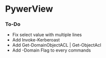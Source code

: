 # PywerView

### To-Do
* Fix select value with multiple lines
* Add Invoke-Kerberoast
* Add Get-DomainObjectACL | Get-ObjectAcl
* Add -Domain Flag to every commands

